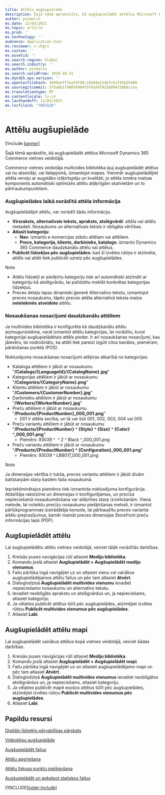 ```yaml
---
title: Attēlu augšupielāde
description: Šajā tēmā aprakstīts, kā augšupielādēt attēlus Microsoft Dynamics 365 Commerce vietnes veidotājā.
author: psimolin
ms.date: 12/03/2021
ms.topic: article
ms.prod: ''
ms.technology: ''
audience: Application User
ms.reviewer: v-chgri
ms.custom: ''
ms.assetid: ''
ms.search.region: Global
ms.search.industry: ''
ms.author: psimolin
ms.search.validFrom: 2019-10-31
ms.dyn365.ops.version: ''
ms.openlocfilehash: 3b99aeff7eafd788c19204e22dbfc61f45b25408
ms.sourcegitcommit: 5f5a8b1790076904f5fda567925089472868cc5a
ms.translationtype: MT
ms.contentlocale: lv-LV
ms.lasthandoff: 12/03/2021
ms.locfileid: "7891526"
---
```

# <a name="upload-images"></a>Attēlu augšupielāde

[!include [banner](includes/banner.md)]

Šajā tēmā aprakstīts, kā augšupielādēt attēlus Microsoft Dynamics 365 Commerce vietnes veidotājā.

Commerce vietnes veidotāja multivides bibliotēka ļauj augšupielādēt attēlus vai nu atsevišķi, vai lielapjomā, izmantojot mapes. Vienmēr augšupielādējiet attēla versiju ar augstāko izšķirtspēju un kvalitāti, jo attēla izmēra maiņas komponents automātiski optimizēs attēlu atšķirīgām skatvietām un to pārtraukumpunktiem.

### <a name="image-information-specified-during-upload"></a>Augšupielādes laikā norādītā attēla informācija

Augšupielādējot attēlu, var norādīt šādu informāciju.

- **Virsraksts, alternatīvais teksts, apraksts, atslēgvārdi**: attēla vai attēlu metadati. Nosaukums un alternatīvais teksts ir obligāta vērtības.
- **Atlasīt kategoriju**:
    - **Nav**: izmanto e-komercijas stāstu attēlam vai attēliem.
    - **Prece, kategorija, klients, darbinieks, katalogs**: izmanto Dynamics 365 Commerce daudzkanālu attēlu vai attēlus.
- **Publicēt līdzekļus pēc augšupielādes**: kad šī izvēles rūtiņa ir atzīmēta, attēls vai attēli tiek publicēti uzreiz pēc augšupielādes.

> [!NOTE]
> - Attēlu līdzekļi ar piešķirtu kategoriju tiek arī automātiski atzīmēti ar kategoriju kā atslēgvārdu, lai palīdzētu meklēt konkrētas kategorijas līdzekļus.
> - Preces detaļu lapas dinamiski ģenerē Alternatīvo tekstu, izmantojot preces nosaukumu, tāpēc preces attēla alternatīvā teksta maiņa **neietekmēs** **atveidoto** attēlu.

### <a name="naming-conventions-for-omni-channel-images"></a>Nosaukšanas nosacījumi daudzkanālu attēliem 

Ja multivides bibliotēka ir konfigurēta kā daudzkanālu attēlu aizmugursistēma, varat izmantot attēlu kategorijas, lai norādītu, kurai kategorijai augšupielādētais attēls pieder. Ir arī nosaukšanas nosacījumi, kas jāievēro, lai nodrošinātu, ka attēli tiek pareizi izgūti citos kanālos, piemēram, pārdošanas punktā (POS).

Noklusējuma nosaukšanas nosacījumi atšķiras atkarībā no kategorijas:
- Kataloga attēliem ir jābūt ar nosaukumu "**/Catalogs/\{LanguageId\}/\{CatalogName\}.jpg**"
- Kategorijas attēliem ir jābūt ar nosaukumu "**/Categories/\{CategoryName\}.png**"
- Klientu attēliem ir jābūt ar nosaukumu "**/Customers/\{CustomerNumber\}.jpg**"
- Darbinieku attēliem ir jābūt ar nosaukumu "**/Workers/\{WorkerNumber\}.jpg**"
- Preču attēliem ir jābūt ar nosaukumu "**/Products/\{ProductNumber\}\_000_001.png**"
    - 001 ir attēla secība, un tā var būt 001, 002, 003, 004 vai 005
- Preču variantu attēliem ir jābūt ar nosaukumu "**/Products/\{ProductNumber\} \^ \{Style\} \^ \{Size\} \^ \{Color\} \^\_000_001.png**"
    - Piemērs: 93039 \^ &nbsp;\^ 2 \^ Black \^\_000_001.png
- Preču variantu attēliem ir jābūt ar nosaukumu "**/Products/\{ProductNumber\} \^ \{Configuration\}\_000_001.png**"
    - Piemērs: 93039 \^ LB8017_000_001.png

> [!NOTE]
> Ja dimensijas vērtība ir tukša, preces variantu attēliem ir jābūt divām baltstarpām starp kastēm faila nosaukumā.

Iepriekšminētajos piemēros tiek izmantota noklusējuma konfigurācija. Atdalītāja rakstzīme un dimensijas ir konfigurējamas, un precīza nepieciešamā nosaukumdošana var atšķirties starp izvietošanām. Viena metode, lai noteiktu precīzu nosaukumu piešķiršanas metodi, ir izmantot pārlūkprogrammas izstrādātāja konsole, lai pārbaudītu preces varianta attēlu pieprasījumus, kamēr maināt preces dimensijas Storefront preču informācijas lapā (PDP).

## <a name="upload-an-image"></a>Augšupielādēt attēlu

Lai augšupielādētu attēlu vietnes veidotājā, veiciet tālāk norādītās darbības.

1. Kreisās puses navigācijas rūtī atlasiet **Mediju bibliotēka**.
1. Komandu joslā atlasiet **Augšupielādēt \> Augšupielādēt mediju vienumus**.
1. Failu pārlūka logā navigējiet uz un atlasiet vienu vai vairākus augšupielādējamos attēlu failus un pēc tam atlasiet **Atvērt**.
1. Dialoglodziņā **Augšupielādēt multivides vienumu** ievadiet nepieciešamo nosaukumu un alternatīvo tekstu.
1. Ievadiet neobligāto aprakstu un atslēgvārdus un, ja nepieciešams, atlasiet kategoriju. 
1. Ja vēlaties publicēt attēlus tūlīt pēc augšupielādes, atzīmējiet izvēles rūtiņu **Publicēt multivides vienumus pēc augšupielādes**.
1. Atlasiet **Labi**.

## <a name="upload-a-folder-of-images"></a>Augšupielādēt attēlu mapi

Lai augšupielādēt vairākus attēlus kopā vietnes veidotājā, veiciet šādas darbības.

1. Kreisās puses navigācijas rūtī atlasiet **Mediju bibliotēka**.
1. Komandu joslā atlasiet **Augšupielādēt \> Augšupielādēt mapi**.
1. Failu pārlūka logā navigējiet uz un atlasiet augšupielādējamo mapi un pēc tam atlasiet **Atvērt**.
1. Dialoglodziņā **Augšupielādēt multivides vienumus** ievadiet neobligātos atslēgvārdus un, ja nepieciešams, atlasiet kategoriju. 
1. Ja vēlaties publicēt mapē esošos attēlus tūlīt pēc augšupielādes, atzīmējiet izvēles rūtiņu **Publicēt multivides vienumus pēc augšupielādes**.
1. Atlasiet **Labi**.

## <a name="additional-resources"></a>Papildu resursi

[Digitālo līdzekļu pārvaldības pārskats](dam-overview.md)

[Videoklipu augšupielāde](dam-upload-video.md)

[Augšupielādēt failus](dam-upload-files.md)

[Attēlu apgriešana](dam-crop-images.md)

[Attēlu fokusa punktu pielāgošana](dam-custom-focal-point.md)

[Augšupielādēt un apkalpot statiskos failus](upload-serve-static-files.md)


[!INCLUDE[footer-include](../includes/footer-banner.md)]
